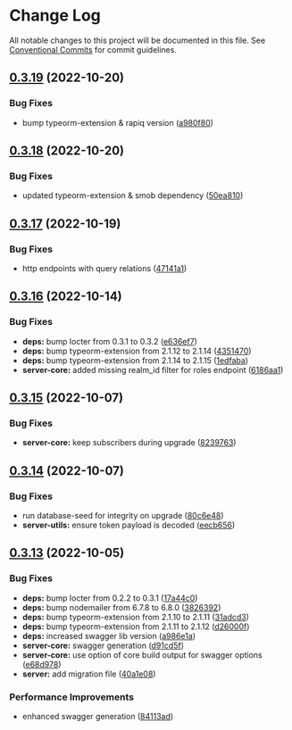 # Change Log

All notable changes to this project will be documented in this file.
See [Conventional Commits](https://conventionalcommits.org) for commit guidelines.

## [0.3.19](https://github.com/Tada5hi/authelion/compare/@authelion/server-core@0.3.18...@authelion/server-core@0.3.19) (2022-10-20)


### Bug Fixes

* bump typeorm-extension & rapiq version ([a980f80](https://github.com/Tada5hi/authelion/commit/a980f80c35cb6a581886d398e3e3317815507e3b))





## [0.3.18](https://github.com/Tada5hi/authelion/compare/@authelion/server-core@0.3.17...@authelion/server-core@0.3.18) (2022-10-20)


### Bug Fixes

* updated typeorm-extension & smob dependency ([50ea810](https://github.com/Tada5hi/authelion/commit/50ea810b4ffae39291ec29317e6f7da371dc875d))





## [0.3.17](https://github.com/Tada5hi/authelion/compare/@authelion/server-core@0.3.16...@authelion/server-core@0.3.17) (2022-10-19)


### Bug Fixes

* http endpoints with query relations ([47141a1](https://github.com/Tada5hi/authelion/commit/47141a1a5f41875b1469d537b2d2ccb1442931be))





## [0.3.16](https://github.com/Tada5hi/authelion/compare/@authelion/server-core@0.3.15...@authelion/server-core@0.3.16) (2022-10-14)


### Bug Fixes

* **deps:** bump locter from 0.3.1 to 0.3.2 ([e636ef7](https://github.com/Tada5hi/authelion/commit/e636ef75df4eca677a39da94ec351eee9125070c))
* **deps:** bump typeorm-extension from 2.1.12 to 2.1.14 ([4351470](https://github.com/Tada5hi/authelion/commit/4351470990f88b7f2c5c46236369a3d96360271d))
* **deps:** bump typeorm-extension from 2.1.14 to 2.1.15 ([1edfaba](https://github.com/Tada5hi/authelion/commit/1edfabae3a95fec9073806494ae673574f682c04))
* **server-core:** added missing realm_id filter for roles endpoint ([6186aa1](https://github.com/Tada5hi/authelion/commit/6186aa1c827578e04780c6d9adad8a03594790a2))





## [0.3.15](https://github.com/Tada5hi/authelion/compare/@authelion/server-core@0.3.14...@authelion/server-core@0.3.15) (2022-10-07)


### Bug Fixes

* **server-core:** keep subscribers during upgrade ([8239763](https://github.com/Tada5hi/authelion/commit/823976326e2629ab55e7b7f8ca5980dd58294943))





## [0.3.14](https://github.com/Tada5hi/authelion/compare/@authelion/server-core@0.3.13...@authelion/server-core@0.3.14) (2022-10-07)


### Bug Fixes

* run database-seed for integrity on upgrade ([80c6e48](https://github.com/Tada5hi/authelion/commit/80c6e483dbc0a436589b012633621fe73d9893ef))
* **server-utils:** ensure token payload is decoded ([eecb656](https://github.com/Tada5hi/authelion/commit/eecb6566e922a2e0ba917e028531fdc72c89391c))





## [0.3.13](https://github.com/Tada5hi/authelion/compare/@authelion/server-core@0.3.12...@authelion/server-core@0.3.13) (2022-10-05)


### Bug Fixes

* **deps:** bump locter from 0.2.2 to 0.3.1 ([17a44c0](https://github.com/Tada5hi/authelion/commit/17a44c0774a6ddf8824405f19167ec2486e857ec))
* **deps:** bump nodemailer from 6.7.8 to 6.8.0 ([3826392](https://github.com/Tada5hi/authelion/commit/38263920d2a7691d9c6214b1c5b0f006225a1d71))
* **deps:** bump typeorm-extension from 2.1.10 to 2.1.11 ([31adcd3](https://github.com/Tada5hi/authelion/commit/31adcd30d6aa06512374c8e87b1f5e3e6674209b))
* **deps:** bump typeorm-extension from 2.1.11 to 2.1.12 ([d26000f](https://github.com/Tada5hi/authelion/commit/d26000f7242283259bb63a8b3b44c43194014199))
* **deps:** increased swagger lib version ([a986e1a](https://github.com/Tada5hi/authelion/commit/a986e1a2b387bb6f30d42578ac8a98182493127d))
* **server-core:** swagger generation ([d91cd5f](https://github.com/Tada5hi/authelion/commit/d91cd5fbb55607036dace944f1ac25cf52da338d))
* **server-core:** use option of core build output for swagger options ([e68d978](https://github.com/Tada5hi/authelion/commit/e68d978479ed6e90f7443984a04096ac11375f15))
* **server:** add migration file ([40a1e08](https://github.com/Tada5hi/authelion/commit/40a1e08c87b527d6bf046c0d55a6b408f5e5b72b))


### Performance Improvements

* enhanced swagger generation ([84113ad](https://github.com/Tada5hi/authelion/commit/84113ad10c3c1a8164772216cf455cf7700e46bf))

